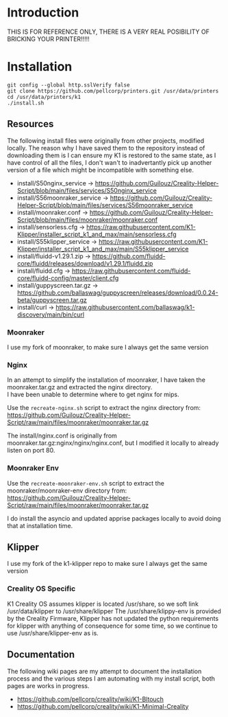 # Introduction

THIS IS FOR REFERENCE ONLY, THERE IS A VERY REAL POSIBILITY OF BRICKING YOUR PRINTER!!!!!

# Installation

```
git config --global http.sslVerify false
git clone https://github.com/pellcorp/printers.git /usr/data/printers
cd /usr/data/printers/k1
./install.sh
```

## Resources

The following install files were originally from other projects, modified locally.  The reason why I have saved them to the
repository instead of downloading them is I can ensure my K1 is restored to the same state, as I have control of all the files,
I don't wan't to inadvertantly pick up another version of a file which might be incompatible with something else.

- install/S50nginx_service -> https://github.com/Guilouz/Creality-Helper-Script/blob/main/files/services/S50nginx_service
- install/S56moonraker_service -> https://github.com/Guilouz/Creality-Helper-Script/blob/main/files/services/S56moonraker_service
- install/moonraker.conf -> https://github.com/Guilouz/Creality-Helper-Script/blob/main/files/moonraker/moonraker.conf
- install/sensorless.cfg -> https://raw.githubusercontent.com/K1-Klipper/installer_script_k1_and_max/main/sensorless.cfg
- install/S55klipper_service -> https://raw.githubusercontent.com/K1-Klipper/installer_script_k1_and_max/main/S55klipper_service
- install/fluidd-v1.29.1.zip -> https://github.com/fluidd-core/fluidd/releases/download/v1.29.1/fluidd.zip
- install/fluidd.cfg -> https://raw.githubusercontent.com/fluidd-core/fluidd-config/master/client.cfg
- install/guppyscreen.tar.gz -> https://github.com/ballaswag/guppyscreen/releases/download/0.0.24-beta/guppyscreen.tar.gz
- install/curl -> https://raw.githubusercontent.com/ballaswag/k1-discovery/main/bin/curl

### Moonraker

I use my fork of moonraker, to make sure I always get the same version

### Nginx

In an attempt to simplify the installation of moonraker, I have taken the moonraker.tar.gz and extracted the nginx directory.   
I have been unable to determine where to get nginx for mips.

Use the `recreate-nginx.sh` script to extract the nginx directory from:
https://github.com/Guilouz/Creality-Helper-Script/raw/main/files/moonraker/moonraker.tar.gz

The install/nginx.conf is originally from moonraker.tar.gz:nginx/nginx/nginx.conf, but I modified it locally to already
listen on port 80.

### Moonraker Env

Use the `recreate-moonraker-env.sh` script to extract the moonraker/moonraker-env directory from:
https://github.com/Guilouz/Creality-Helper-Script/raw/main/files/moonraker/moonraker.tar.gz

I do install the asyncio and updated apprise packages locally to avoid doing that at installation time.

## Klipper

I use my fork of the k1-klipper repo to make sure I always get the same version

### Creality OS Specific

K1 Creality OS assumes klipper is located /usr/share, so we soft link /usr/data/klipper to /usr/share/klipper
The /usr/share/klippy-env is provided by the Creality Firmware, Klipper has not updated the python requirements 
for klipper with anything of consequence for some time, so we continue to use /usr/share/klipper-env as is.

## Documentation

The following wiki pages are my attempt to document the installation process and the various steps I am automating with my install script, both
pages are works in progress.

- https://github.com/pellcorp/creality/wiki/K1-Bltouch
- https://github.com/pellcorp/creality/wiki/K1-Minimal-Creality
